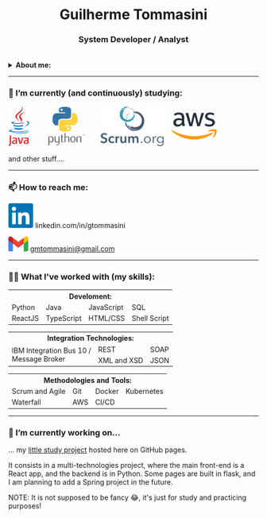 <h1 align="center">Guilherme Tommasini</h1>

<h3 align="center">System Developer /  Analyst</h3>
<br>

<details  style="" >
    <summary><b>About me:</b></summary>
    <p> My name is Guilherme, but I usually go by "Gui" to ease everyone's life! I've been working in IT for about 10 years now. Before IT, I taught Physics in High School for a few years - I do have a Teaching degree and a BSc in Physics, and in 2021 I got my diploma in Computer Programming.</p>
   <p>For the first few years of my IT career, I worked in major banks, in Capital Market related projects, mainly creating documentation and building service buses and micro services. But I also touched a bit of Java, Shell, SQL (MySQL, Oracle, Sybase), and so on.</p>
    <p>More recently I've worked more with Java, Python, React and got to work more closely with AWS cloud, Docker and Kubernetes.</p>
</details>
<hr>
<h3>🌱 I’m currently (and continuously) studying:</h3>
 <div style="display: flex; align-items: center;">
    <img src="images/java-logo.png" height="80"/>
    <img src="images/python-logo.png" height="80"/>
    <img src="images/scrum-logo.svg" height="80"/>    
    <img src="images/aws-logo.png" height="55" style="margin: 0 15px;"/> 
  </div>
  <br>
  and other stuff....

<hr>
<h3>📫 How to reach me:</h3>

[<img src="images/linkedin-logo.png" width="50"/>](https://www.linkedin.com/in/gtommasini/) linkedin.com/in/gtommasini

[<img src="images/gmail-icon.png" height="30" />](mailto:gmtommasini@gmail.com) gmtommasini@gmail.com

<hr>
<h3>👨‍🔧 What I've worked with (my skills):</h3>


<table>
  <tr>
      <th colspan="4">Develoment:</th>
  </tr>
    <tr>
      <td>Python</td>
      <td>Java</td>
      <td>JavaScript</td>
      <td>SQL</td>
    </tr>
    <tr>
      <td>ReactJS</td>
      <td>TypeScript</td>
      <td>HTML/CSS</td>
      <td>Shell Script</td>
    </tr>
</table>

<table>
  <tr>
      <th colspan=4>Integration Technologies:</th>
  </tr>
    <tr>
      <td rowspan=2>IBM Integration Bus 10 /<br>Message Broker</td>
      <td>REST</td>
      <td>SOAP</td>
    </tr>
    <tr>
      <td>XML and XSD</td>
      <td>JSON</td>
    </tr>
</table>

<table>
  <tr>
      <th colspan=4>Methodologies and Tools:</th>
  </tr>
    <tr>
      <td>Scrum and Agile</td>
      <td>Git</td>
      <td>Docker</td>
      <td>Kubernetes</td>
    </tr>
    <tr>
      <td>Waterfall</td>
      <td>AWS</td>
      <td>CI/CD</td>
      <td></td>
    </tr>
</table>

<hr>
<h3>🔭 I’m currently working on...</h3>

... my [little study project](https://gmtommasini.github.io/my-page/) hosted here on GitHub pages.

It consists in a multi-technologies project, where the main front-end is a React app, and the backend is in Python. Some pages are built in flask, and I am planning to add a Spring project in the future.

NOTE: It is not supposed to be fancy 😂, it's just for study and practicing purposes!